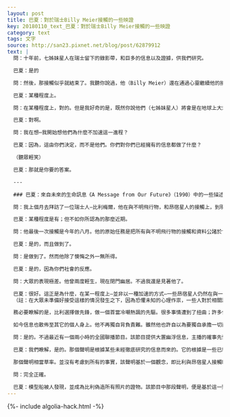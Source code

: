 ```yaml
---
layout: post
title: 巴夏：對於瑞士Billy Meier接觸的一些映證
key: 20180110_text_巴夏：對於瑞士Billy Meier接觸的一些映證
category: text
tags: 文字
source: http://san23.pixnet.net/blog/post/62879912
text: |
  問：十年前，七姊妹星人在瑞士留下的錄影帶，和巨多的信息以及證據，供我們研究。

  巴夏：是的

  問：然後，那接觸似乎就結束了。我聽你說過，他（Billy Meier）還在通過心靈繼續他的接觸還是⋯

  巴夏：某種程度上。

  問：在某種程度上，對的。但是我好奇的是，既然你說他們（七姊妹星人）將會是在地球上大規模集體著陸的第一批外星種族，我想補充說，因為他們和我們十分相似而不是更像好萊塢創造的外星人形象，可以降低當他們從飛船走出來跟我們說話而給地球人類帶來的文化衝擊。

  巴夏：對啊。

  問：我在想⋯我開始想他們為什麼不加速這一進程？

  巴夏：因為，這由你們決定，而不是他們。你們對你們已經擁有的信息都做了什麼？

  （聽眾輕笑）

  巴夏：那就是你要的答案。

  ---

  ### 巴夏：來自未來的生命訊息《A Message from Our Future》（1990）中的一些描述

  問：我上個月去拜訪了一位瑞士人—比利梅爾，他在與不明飛行物，和昂宿星人的接觸上，到現在為止已有十一年的經驗了。

  巴夏：某種程度是有；但不如你所認為的那麼近期。

  問：他最後一次接觸是今年的八月。他的原始任務是把所有與不明飛行物的接觸和資料公諸於世。

  巴夏：是的，而且做到了。

  問：是做到了。然而他除了懊悔之外一無所得。

  巴夏：是的，因為你們社會的反應。

  問：大眾的表現極差。他曾兩度輕生，現在閉門幽居。不過我還是見著他了。

  巴夏：很好。這正是為什麼，在某一程度上—並非以一種加速的方式—一些昂宿星人仍然在與一些個人互動的原因。
  （註：在大眾未準備好接受這樣的情況發生之下，因為恐懼未知的心理作祟，一些人對於相關訊息可能會有過激反應，而懷疑、排斥、譏諷、嘲笑、恐懼、攻擊是許多人面對超出自己理解範圍的人事物常產生的基本反應，這也是為什麼光之工作者會感到疲累、受苦，因為目前這個環境對光之工作者不友善，多數人尚未準備好接納/進入更高善的版本）

  務必要瞭解的是，比利選擇做先鋒，做一個首當冷嘲熱諷的先驅。很多事情遭到了扭曲；許多信息現在也失去了可靠性，因為其中已摻雜了假資料。不過難關已經衝破。工作也已進行至某種程度，而比利也著實地可以鬆口氣了。

  如今信息也散佈至其它的個人身上。他不再獨自背負責難。雖然他也許自以為要獨自承擔一切而為自己製造了一個常軌，其實不然。他現在所經驗的一些事，歸因於他對陷身於陰謀中的反應—某種程度而言，這也是他由別人身上所引發的。不過此時也沒必要，對此一區域做如此強烈的關注，因為信息的走漏已不再由他一個人去承擔了。

  問：是的。不過最近有一個兩小時的全國聯播節目。該節目提供大置幽浮信息，主播的確事先聲明，比利梅爾的故事是編造的。

  巴夏：我們瞭解，是的。那個聲明是根據某些未經徹底研究的信息而來的。它的根據是一些已經公開的信息，而其作用在於駁斥那個觀念的可信度。由於他們的信息有限，所以所說的話，也不超過那個限度。該節目的目的是以地球和齊塔網罟星的互動為焦點。那些評論之所以產生，是因為他們認為有必要把它們加入那個觀念裡。不過並沒有任何信息或研究做到這一點。

  那個聲明相當草率。並沒有考慮到所有的事實，該聲明基於一個觀念，即比利與昂宿星人接觸時，比利拍了些照片，比利之前曾造了一個宇宙飛船的模型，並有意將真船和模型船的照片，做一比對，企圖找出差異。這麼做的意義在於，藉著兩者之間質量上的差異，而證明模型船，照片是可以鑒別出來的。

  問：完全正確。

  巴夏：模型船被人發現，並成為比利偽造所有照片的證物。該節目中那段聲明，便是基於這一點和其它的假設上。這也是他們無法深入問題的原因—他們並沒有真正地研究過。我們曾經說過，該節目之目的是使地球更加熟悉，他們與齊塔網罟星人之間，最有力的接觸情形，它確實做到了。
---
```


{%- include algolia-hack.html -%}
